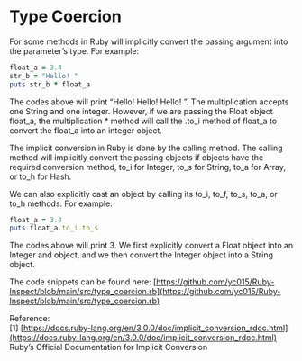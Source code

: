 # Type Coercion

For some methods in Ruby will implicitly convert the passing argument into the parameter’s type. For example:

```ruby
float_a = 3.4
str_b = "Hello! "   
puts str_b * float_a
```

The codes above will print “Hello! Hello! Hello! ”. The multiplication accepts one String and one integer. However, if we are passing the Float object float_a, the multiplication * method will call the .to_i method of float_a to convert the float_a into an integer object.

The implicit conversion in Ruby is done by the calling method. The calling method will implicitly convert the passing objects if objects have the required conversion method, to_i for Integer, to_s for String, to_a for Array, or to_h for Hash. 

We can also explicitly cast an object by calling its to_i, to_f, to_s, to_a, or to_h methods. For example:

```ruby
float_a = 3.4
puts float_a.to_i.to_s 
```

The codes above will print 3. We first explicitly convert a Float object into an Integer and object, and we then convert the Integer object into a String object.

The code snippets can be found here: [https://github.com/yc015/Ruby-Inspect/blob/main/src/type_coercion.rb](https://github.com/yc015/Ruby-Inspect/blob/main/src/type_coercion.rb)

Reference:  
[1] [https://docs.ruby-lang.org/en/3.0.0/doc/implicit_conversion_rdoc.html](https://docs.ruby-lang.org/en/3.0.0/doc/implicit_conversion_rdoc.html) Ruby’s Official Documentation for Implicit Conversion